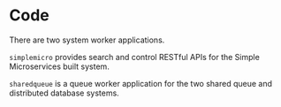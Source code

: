 # Code

There are two system worker applications.

`simplemicro` provides search and control RESTful APIs for the Simple Microservices built system.

`sharedqueue` is a queue worker application for the two shared queue and distributed database systems.